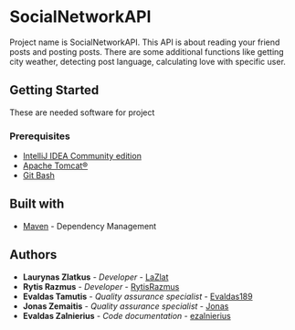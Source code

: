 # SocialNetworkAPI

Project name is SocialNetworkAPI. This API is about reading your friend posts and posting posts.
There are some additional functions like getting city weather, detecting post language, calculating
love with specific user.

## Getting Started

These are needed software for project

### Prerequisites

* [IntelliJ IDEA Community edition](https://www.jetbrains.com/idea/download/#section=windows)
* [Apache Tomcat®](https://tomcat.apache.org/download-90.cgi)
* [Git Bash](https://git-scm.com/downloads)

## Built with

* [Maven](https://maven.apache.org/) - Dependency Management

## Authors

* **Laurynas Zlatkus** - *Developer* - [LaZlat](https://github.com/LaZlat)
* **Rytis Razmus** - *Developer* - [RytisRazmus](https://github.com/RytisRazmus)
* **Evaldas Tamutis** - *Quality assurance specialist* - [Evaldas189](https://github.com/Evaldas189)
* **Jonas Zemaitis** - *Quality assurance specialist* - [Jonas](https://github.com/JonasPonas)
* **Evaldas Zalnierius** - *Code documentation* - [ezalnierius](https://github.com/ezalnierius)